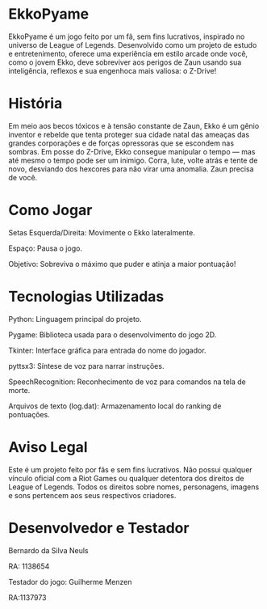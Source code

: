 # EkkoPyame
EkkoPyame é um jogo feito por um fã, sem fins lucrativos, inspirado no universo de League of Legends. Desenvolvido como um projeto de estudo e entretenimento, oferece uma experiência em estilo arcade onde você, como o jovem Ekko, deve sobreviver aos perigos de Zaun usando sua inteligência, reflexos e sua engenhoca mais valiosa: o Z-Drive!

# História
Em meio aos becos tóxicos e à tensão constante de Zaun, Ekko é um gênio inventor e rebelde que tenta proteger sua cidade natal das ameaças das grandes corporações e de forças opressoras que se escondem nas sombras. Em posse do Z-Drive, Ekko consegue manipular o tempo — mas até mesmo o tempo pode ser um inimigo. Corra, lute, volte atrás e tente de novo, desviando dos hexcores para não virar uma anomalia. Zaun precisa de você.

# Como Jogar
Setas Esquerda/Direita: Movimente o Ekko lateralmente.

Espaço: Pausa o jogo.

Objetivo: Sobreviva o máximo que puder e atinja a maior pontuação!

# Tecnologias Utilizadas
Python: Linguagem principal do projeto.

Pygame: Biblioteca usada para o desenvolvimento do jogo 2D.

Tkinter: Interface gráfica para entrada do nome do jogador.

pyttsx3: Síntese de voz para narrar instruções.

SpeechRecognition: Reconhecimento de voz para comandos na tela de morte.

Arquivos de texto (log.dat): Armazenamento local do ranking de pontuações.

# Aviso Legal
Este é um projeto feito por fãs e sem fins lucrativos. Não possui qualquer vínculo oficial com a Riot Games ou qualquer detentora dos direitos de League of Legends. Todos os direitos sobre nomes, personagens, imagens e sons pertencem aos seus respectivos criadores.

# Desenvolvedor e Testador
Bernardo da Silva Neuls

RA: 1138654

Testador do jogo: Guilherme Menzen

RA:1137973
